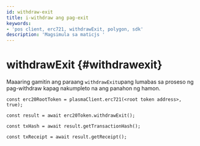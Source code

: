```yaml
---
id: withdraw-exit
title: i-withdraw ang pag-exit
keywords:
- 'pos client, erc721, withdrawExit, polygon, sdk'
description: 'Magsimula sa maticjs '
---
```


# withdrawExit  {#withdrawexit}

Maaaring gamitin ang paraang `withdrawExit`upang lumabas sa proseso ng pag-withdraw kapag nakumpleto na ang panahon ng hamon.

```
const erc20RootToken = plasmaClient.erc721(<root token address>, true);

const result = await erc20Token.withdrawExit();

const txHash = await result.getTransactionHash();

const txReceipt = await result.getReceipt();

```

